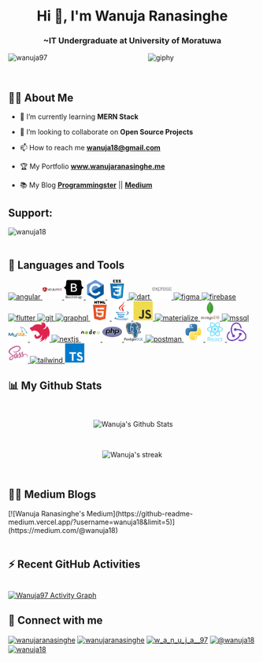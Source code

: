 <h1 align="center">Hi 👋, I'm Wanuja Ranasinghe</h1>
<h3 align="center">~IT Undergraduate at University of Moratuwa</h3>
<img align="right" src="https://media.giphy.com/media/M9gbBd9nbDrOTu1Mqx/giphy.gif" width="220" alt="giphy">

<p align="left"> <img src="https://komarev.com/ghpvc/?username=Wanuja97&label=Profile%20views&color=0e75b6&style=flat" alt="wanuja97" /> </p>
<br/>
<h2 align="left"><b>🙋‍♂️ About Me</b></h2>

<!-- - 🔭 I’m currently working on **my portfolio** -->

- 🌱 I’m currently learning **MERN Stack**

- 👯 I’m looking to collaborate on **Open Source Projects**

<!-- - 💬 Ask me about **Angular,Laravel** -->

- 📫 How to reach me **wanuja18@gmail.com**

- 🏆 My Portfolio **www.wanujaranasinghe.me**

- 📚 My Blog **<a href="https://www.programmingster.com">Programmingster</a>** ||  **<a href="https://wanuja18.medium.com/">Medium</a>**

<h2 align="left">Support:</h3>
<p><a href="https://www.buymeacoffee.com/wanuja18"> <img align="left" src="https://cdn.buymeacoffee.com/buttons/v2/default-yellow.png" height="50" width="210" alt="wanuja18" /></a></p><br/><br/>
<h2 align="left"><b>🚀 Languages and Tools</b></h2>

<p align="left"> <a href="https://angular.io" target="_blank" rel="noreferrer" > <img src="https://angular.io/assets/images/logos/angular/angular.svg" alt="angular" width="40" height="40"/> </a> <a href="https://angular.io" target="_blank" rel="noreferrer"> <img src="https://raw.githubusercontent.com/devicons/devicon/master/icons/angularjs/angularjs-original-wordmark.svg" alt="angularjs" width="40" height="40"/> </a> <a href="https://getbootstrap.com" target="_blank" rel="noreferrer"> <img src="https://raw.githubusercontent.com/devicons/devicon/master/icons/bootstrap/bootstrap-plain-wordmark.svg" alt="bootstrap" width="40" height="40"/> </a> <a href="https://www.cprogramming.com/" target="_blank" rel="noreferrer"> <img src="https://raw.githubusercontent.com/devicons/devicon/master/icons/c/c-original.svg" alt="c" width="40" height="40"/> </a> <a href="https://www.w3schools.com/css/" target="_blank" rel="noreferrer"> <img src="https://raw.githubusercontent.com/devicons/devicon/master/icons/css3/css3-original-wordmark.svg" alt="css3" width="40" height="40"/> </a> <a href="https://dart.dev" target="_blank" rel="noreferrer"> <img src="https://www.vectorlogo.zone/logos/dartlang/dartlang-icon.svg" alt="dart" width="40" height="40"/> </a> <a href="https://expressjs.com" target="_blank" rel="noreferrer"> <img src="https://raw.githubusercontent.com/devicons/devicon/master/icons/express/express-original-wordmark.svg" alt="express" width="40" height="40"/> </a> <a href="https://www.figma.com/" target="_blank" rel="noreferrer"> <img src="https://www.vectorlogo.zone/logos/figma/figma-icon.svg" alt="figma" width="40" height="40"/> </a> <a href="https://firebase.google.com/" target="_blank" rel="noreferrer"> <img src="https://www.vectorlogo.zone/logos/firebase/firebase-icon.svg" alt="firebase" width="40" height="40"/> </a> <a href="https://flutter.dev" target="_blank" rel="noreferrer"> <img src="https://www.vectorlogo.zone/logos/flutterio/flutterio-icon.svg" alt="flutter" width="40" height="40"/> </a> <a href="https://git-scm.com/" target="_blank" rel="noreferrer"> <img src="https://www.vectorlogo.zone/logos/git-scm/git-scm-icon.svg" alt="git" width="40" height="40"/> </a> <a href="https://graphql.org" target="_blank" rel="noreferrer"> <img src="https://www.vectorlogo.zone/logos/graphql/graphql-icon.svg" alt="graphql" width="40" height="40"/> </a> <a href="https://www.w3.org/html/" target="_blank" rel="noreferrer"> <img src="https://raw.githubusercontent.com/devicons/devicon/master/icons/html5/html5-original-wordmark.svg" alt="html5" width="40" height="40"/> </a> <a href="https://www.java.com" target="_blank" rel="noreferrer"> <img src="https://raw.githubusercontent.com/devicons/devicon/master/icons/java/java-original.svg" alt="java" width="40" height="40"/> </a> <a href="https://developer.mozilla.org/en-US/docs/Web/JavaScript" target="_blank" rel="noreferrer"> <img src="https://raw.githubusercontent.com/devicons/devicon/master/icons/javascript/javascript-original.svg" alt="javascript" width="40" height="40"/> </a> <a href="https://materializecss.com/" target="_blank" rel="noreferrer"> <img src="https://raw.githubusercontent.com/prplx/svg-logos/5585531d45d294869c4eaab4d7cf2e9c167710a9/svg/materialize.svg" alt="materialize" width="40" height="40"/> </a> <a href="https://www.mongodb.com/" target="_blank" rel="noreferrer"> <img src="https://raw.githubusercontent.com/devicons/devicon/master/icons/mongodb/mongodb-original-wordmark.svg" alt="mongodb" width="40" height="40"/> </a> <a href="https://www.microsoft.com/en-us/sql-server" target="_blank" rel="noreferrer"> <img src="https://www.svgrepo.com/show/303229/microsoft-sql-server-logo.svg" alt="mssql" width="40" height="40"/> </a> <a href="https://www.mysql.com/" target="_blank" rel="noreferrer"> <img src="https://raw.githubusercontent.com/devicons/devicon/master/icons/mysql/mysql-original-wordmark.svg" alt="mysql" width="40" height="40"/> </a> <a href="https://nestjs.com/" target="_blank" rel="noreferrer"> <img src="https://raw.githubusercontent.com/devicons/devicon/master/icons/nestjs/nestjs-plain.svg" alt="nestjs" width="40" height="40"/> </a> <a href="https://nextjs.org/" target="_blank" rel="noreferrer"> <img src="https://cdn.worldvectorlogo.com/logos/nextjs-2.svg" alt="nextjs" width="40" height="40"/> </a> <a href="https://nodejs.org" target="_blank" rel="noreferrer"> <img src="https://raw.githubusercontent.com/devicons/devicon/master/icons/nodejs/nodejs-original-wordmark.svg" alt="nodejs" width="40" height="40"/> </a> <a href="https://www.php.net" target="_blank" rel="noreferrer"> <img src="https://raw.githubusercontent.com/devicons/devicon/master/icons/php/php-original.svg" alt="php" width="40" height="40"/> </a> <a href="https://www.postgresql.org" target="_blank" rel="noreferrer"> <img src="https://raw.githubusercontent.com/devicons/devicon/master/icons/postgresql/postgresql-original-wordmark.svg" alt="postgresql" width="40" height="40"/> </a> <a href="https://postman.com" target="_blank" rel="noreferrer"> <img src="https://www.vectorlogo.zone/logos/getpostman/getpostman-icon.svg" alt="postman" width="40" height="40"/> </a> <a href="https://www.python.org" target="_blank" rel="noreferrer"> <img src="https://raw.githubusercontent.com/devicons/devicon/master/icons/python/python-original.svg" alt="python" width="40" height="40"/> </a> <a href="https://reactjs.org/" target="_blank" rel="noreferrer"> <img src="https://raw.githubusercontent.com/devicons/devicon/master/icons/react/react-original-wordmark.svg" alt="react" width="40" height="40"/> </a> <a href="https://redux.js.org" target="_blank" rel="noreferrer"> <img src="https://raw.githubusercontent.com/devicons/devicon/master/icons/redux/redux-original.svg" alt="redux" width="40" height="40"/> </a> <a href="https://sass-lang.com" target="_blank" rel="noreferrer"> <img src="https://raw.githubusercontent.com/devicons/devicon/master/icons/sass/sass-original.svg" alt="sass" width="40" height="40"/> </a> <a href="https://tailwindcss.com/" target="_blank" rel="noreferrer"> <img src="https://www.vectorlogo.zone/logos/tailwindcss/tailwindcss-icon.svg" alt="tailwind" width="40" height="40"/> </a> <a href="https://www.typescriptlang.org/" target="_blank" rel="noreferrer"> <img src="https://raw.githubusercontent.com/devicons/devicon/master/icons/typescript/typescript-original.svg" alt="typescript" width="40" height="40"/> </a> </p>


<!--  ## 🔥 Streak Stats
[![GitHub Streak](https://github-readme-streak-stats.herokuapp.com?user=Wanuja97&theme=dracula&date_format=M%20j%5B%2C%20Y%5D&sideNums=FF00CB&currStreakLabel=00FFF2&currStreakNum=00FFF2&ring=AE00FF&fire=FF09FB&background=000637&sideLabels=EA01FF)](https://git.io/streak-stats) -->

<!--  <p align="center">
<a href="https://github.com/Wanuja97/github-readme-stats"><img alt="Wanuja's Top Languages" src="https://github-readme-stats.vercel.app/api/top-langs/?username=Wanuja97&langs_count=10&count_private=true&layout=compact&theme=react&hide_border=true&bg_color=0D1117" /></a>
</p>
  <p><b>Note:</b> Top languages is only a metric of the languages my public code consists of and doesn't reflect experience or skill level.
  </p>
<br/> -->
<h2 align="left"><b>📊 My Github Stats</b></h2>
 
<br/>
<p align="center">&nbsp;<img alt="Wanuja's Github Stats" src="https://github-readme-stats.vercel.app/api?username=Wanuja97&show_icons=true&count_private=true&theme=dracula&bg_color=0D1117" /></p>
<br/>
<p align="center">
<img title="🔥 Get streak stats for your profile at git.io/streak-stats" alt="Wanuja's streak" src="https://github-readme-streak-stats.herokuapp.com/?user=Wanuja97&theme=dracula&stroke=0000&background=060A0CD0"/>
</p>   
<br/>
<h2>✍🏻 Medium Blogs </h2>
[![Wanuja Ranasinghe's Medium](https://github-readme-medium.vercel.app/?username=wanuja18&limit=5)](https://medium.com/@wanuja18)
<br/> <br/>
<h2 align="left"><b>⚡ Recent GitHub Activities</b></h2>
  <br/>
   <a href="https://github.com/wanuja97"><img alt="Wanuja97 Activity Graph" src="https://activity-graph.herokuapp.com/graph?username=wanuja97&custom_title=Wanuja's%20Contribution%20Graph&theme=dracula" /></a> 
  
 <br/>
<h2 align="left"><b>📍 Connect with me</b></h2>
<p align="left">
<a href="https://linkedin.com/in/wanujaranasinghe" target="blank"><img align="center" src="https://raw.githubusercontent.com/rahuldkjain/github-profile-readme-generator/master/src/images/icons/Social/linked-in-alt.svg" alt="wanujaranasinghe" height="30" width="40" /></a>
<a href="https://fb.com/wanujaranasinghe" target="blank"><img align="center" src="https://raw.githubusercontent.com/rahuldkjain/github-profile-readme-generator/master/src/images/icons/Social/facebook.svg" alt="wanujaranasinghe" height="30" width="40" /></a>
<a href="https://instagram.com/w_a_n_u_j_a__97" target="blank"><img align="center" src="https://raw.githubusercontent.com/rahuldkjain/github-profile-readme-generator/master/src/images/icons/Social/instagram.svg" alt="w_a_n_u_j_a__97" height="30" width="40" /></a>
<a href="https://medium.com/@wanuja18" target="blank"><img align="center" src="https://raw.githubusercontent.com/rahuldkjain/github-profile-readme-generator/master/src/images/icons/Social/medium.svg" alt="@wanuja18" height="30" width="40" /></a>
<a href="https://www.hackerrank.com/wanuja18" target="blank"><img align="center" src="https://raw.githubusercontent.com/rahuldkjain/github-profile-readme-generator/master/src/images/icons/Social/hackerrank.svg" alt="wanuja18" height="30" width="40" /></a>
</p> 
<!-- <summary><b>⚡ Organizations that I have contributed to</b></summary>
[<img src= "https://avatars.githubusercontent.com/u/97980932?s=200&v=4" height= "50" width= "50">](https://github.com/teamscorpionsdev) -->
